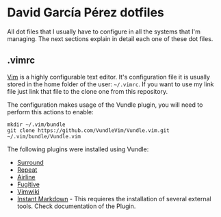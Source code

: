 # David García Pérez dotfiles

All dot files that I usually have to configure in all the systems that I'm managing. The next sections explain in detail each one of these dot files.

## .vimrc

[Vim](https://www.vim.org/) is a highly configurable text editor. It's configuration file it is usually stored in the home folder of the user: `~/.vimrc`. If you want to use my link file just link that file to the clone one from this repository. 

The configuration makes usage of the Vundle plugin, you will need to perform this actions to enable:

```
mkdir ~/.vim/bundle
git clone https://github.com/VundleVim/Vundle.vim.git ~/.vim/bundle/Vundle.vim
```

The following plugins were installed using Vundle:

* [Surround](https://github.com/tpope/vim-surround)
* [Repeat](https://github.com/tpope/vim-repeat)
* [Airline](https://github.com/vim-airline)
* [Fugitive](https://github.com/tpope/vim-fugitive)
* [Vimwiki](https://github.com/vimwiki/vimwiki)
* [Instant Markdown](https://github.com/suan/vim-instant-markdown) - This requieres the installation of several external tools. Check documentation of the Plugin.

